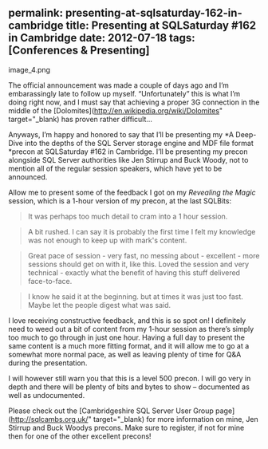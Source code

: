 permalink: presenting-at-sqlsaturday-162-in-cambridge
title: Presenting at SQLSaturday #162 in Cambridge
date: 2012-07-18
tags: [Conferences & Presenting]
---
image_4.png

The official announcement was made a couple of days ago and I’m embarassingly late to follow up myself. “Unfortunately” this is what I’m doing right now, and I must say that achieving a proper 3G connection in the middle of the [Dolomites](http://en.wikipedia.org/wiki/Dolomites" target="_blank) has proven rather difficult...

Anyways, I’m happy and honored to say that I’ll be presenting my *A Deep-Dive into the depths of the SQL Server storage engine and MDF file format  *precon at SQLSaturday #162 in Cambridge. I’ll be presenting my precon alongside SQL Server authorities like Jen Stirrup and Buck Woody, not to mention all of the regular session speakers, which have yet to be announced.

Allow me to present some of the feedback I got on my *Revealing the Magic* session, which is a 1-hour version of my precon, at the last SQLBits:

<blockquote>It was perhaps too much detail to cram into a 1 hour session.</blockquote>

<blockquote>A bit rushed. I can say it is probably the first time I felt my knowledge was not
enough to keep up with mark's content.</blockquote>

<blockquote>Great pace of session - very fast, no messing about - excellent - more sessions
should get on with it, like this. Loved the session and very technical - exactly
what the benefit of having this stuff delivered face-to-face.</blockquote>

<blockquote>I know he said it at the beginning. but at times it was just too fast. Maybe let the
people digest what was said.</blockquote>

I love receiving constructive feedback, and this is so spot on! I definitely need to weed out a bit of content from my 1-hour session as there’s simply too much to go through in just one hour. Having a full day to present the same content is a much more fitting format, and it will allow me to go at a somewhat more normal pace, as well as leaving plenty of time for Q&amp;A during the presentation.

I will however still warn you that this is a level 500 precon. I will go very in depth and there will be plenty of bits and bytes to show – documented as well as undocumented.

Please check out the [Cambridgeshire SQL Server User Group page](http://sqlcambs.org.uk/" target="_blank) for more information on mine, Jen Stirrup and Buck Woodys precons. Make sure to register, if not for mine then for one of the other excellent precons!
